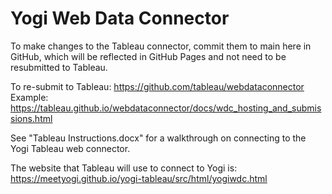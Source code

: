# Yogi Web Data Connector

To make changes to the Tableau connector, commit them to main here in GitHub, which will be reflected in GitHub Pages and not need to be resubmitted to Tableau.

To re-submit to Tableau: https://github.com/tableau/webdataconnector
Example: https://tableau.github.io/webdataconnector/docs/wdc_hosting_and_submissions.html

See "Tableau Instructions.docx" for a walkthrough on connecting to the Yogi Tableau web connector.

The website that Tableau will use to connect to Yogi is: https://meetyogi.github.io/yogi-tableau/src/html/yogiwdc.html